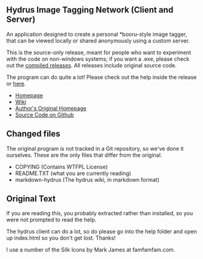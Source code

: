 ## Hydrus Image Tagging Network (Client and Server)

An application designed to create a personal *booru-style image tagger, that can be viewed locally or shared anonymously using a custom server. 

This is the source-only release, meant for people who want to experiment with the code on non-windows systems; if you want a .exe, please check out the [compiled releases](http://www.mediafire.com/hydrus). All releases include original source code.

The program can do quite a lot! Please check out the help inside the release or [here](https://github.com/treeofsephiroth/hydrus/wiki).

* [Homepage](http://treeofsephiroth.github.com/hydrus/)
* [Wiki](https://github.com/treeofsephiroth/hydrus/wiki)
* [Author's Original Homepage](http://hydrus.x10.mx/)
* [Source Code on Github](https://github.com/treeofsephiroth/hydrus)

## Changed files

The original program is not tracked in a Git repository, so we've done it ourselves. These are the only files that differ from the original.

* COPYING (Contains WTFPL License)
* README.TXT (what you are currently reading)
* markdown-hydrus (The hydrus wiki, in markdown format)

## Original Text

If you are reading this, you probably extracted rather than installed, so you were not prompted to read the help.

The hydrus client can do a lot, so do please go into the help folder and open up index.html so you don't get lost. Thanks!

I use a number of the Silk Icons by Mark James at famfamfam.com.
